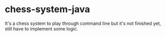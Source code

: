# chess-system-java

It's a chess system to play through command line but it's not finished yet, still have to implement some logic.
